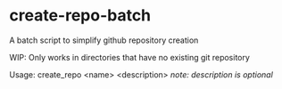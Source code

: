 # create-repo-batch
A batch script to simplify github repository creation

WIP: Only works in directories that have no existing git repository

Usage: create_repo \<name\> \<description\>     *note: description is optional*
